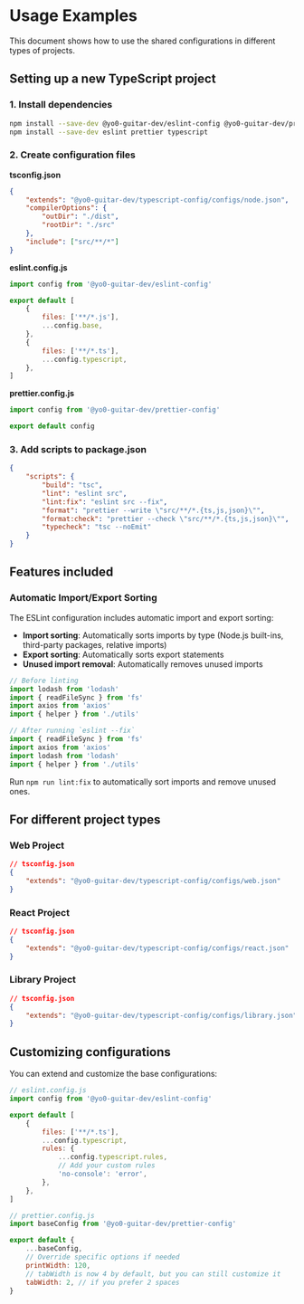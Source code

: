 # Usage Examples

This document shows how to use the shared configurations in different types of projects.

## Setting up a new TypeScript project

### 1. Install dependencies

```bash
npm install --save-dev @yo0-guitar-dev/eslint-config @yo0-guitar-dev/prettier-config @yo0-guitar-dev/typescript-config
npm install --save-dev eslint prettier typescript
```

### 2. Create configuration files

**tsconfig.json**

```json
{
    "extends": "@yo0-guitar-dev/typescript-config/configs/node.json",
    "compilerOptions": {
        "outDir": "./dist",
        "rootDir": "./src"
    },
    "include": ["src/**/*"]
}
```

**eslint.config.js**

```javascript
import config from '@yo0-guitar-dev/eslint-config'

export default [
    {
        files: ['**/*.js'],
        ...config.base,
    },
    {
        files: ['**/*.ts'],
        ...config.typescript,
    },
]
```

**prettier.config.js**

```javascript
import config from '@yo0-guitar-dev/prettier-config'

export default config
```

### 3. Add scripts to package.json

```json
{
    "scripts": {
        "build": "tsc",
        "lint": "eslint src",
        "lint:fix": "eslint src --fix",
        "format": "prettier --write \"src/**/*.{ts,js,json}\"",
        "format:check": "prettier --check \"src/**/*.{ts,js,json}\"",
        "typecheck": "tsc --noEmit"
    }
}
```

## Features included

### Automatic Import/Export Sorting

The ESLint configuration includes automatic import and export sorting:

- **Import sorting**: Automatically sorts imports by type (Node.js built-ins, third-party packages, relative imports)
- **Export sorting**: Automatically sorts export statements
- **Unused import removal**: Automatically removes unused imports

```typescript
// Before linting
import lodash from 'lodash'
import { readFileSync } from 'fs'
import axios from 'axios'
import { helper } from './utils'

// After running `eslint --fix`
import { readFileSync } from 'fs'
import axios from 'axios'
import lodash from 'lodash'
import { helper } from './utils'
```

Run `npm run lint:fix` to automatically sort imports and remove unused ones.

## For different project types

### Web Project

```json
// tsconfig.json
{
    "extends": "@yo0-guitar-dev/typescript-config/configs/web.json"
}
```

### React Project

```json
// tsconfig.json
{
    "extends": "@yo0-guitar-dev/typescript-config/configs/react.json"
}
```

### Library Project

```json
// tsconfig.json
{
    "extends": "@yo0-guitar-dev/typescript-config/configs/library.json"
}
```

## Customizing configurations

You can extend and customize the base configurations:

```javascript
// eslint.config.js
import config from '@yo0-guitar-dev/eslint-config'

export default [
    {
        files: ['**/*.ts'],
        ...config.typescript,
        rules: {
            ...config.typescript.rules,
            // Add your custom rules
            'no-console': 'error',
        },
    },
]
```

```javascript
// prettier.config.js
import baseConfig from '@yo0-guitar-dev/prettier-config'

export default {
    ...baseConfig,
    // Override specific options if needed
    printWidth: 120,
    // tabWidth is now 4 by default, but you can still customize it
    tabWidth: 2, // if you prefer 2 spaces
}
```
